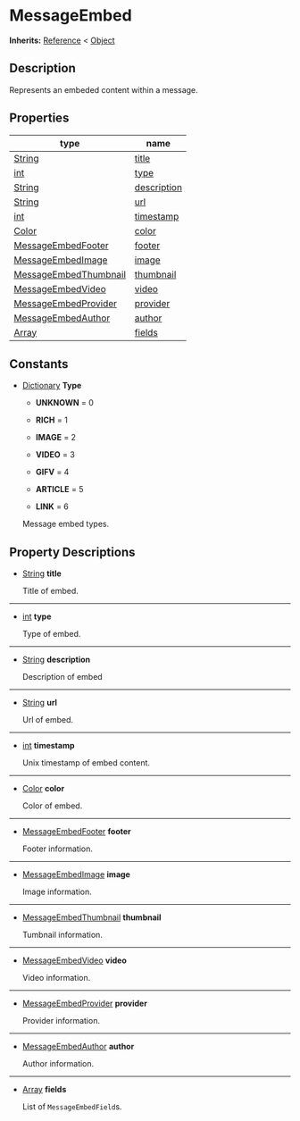   
# MessageEmbed
  
**Inherits:** [Reference](https://docs.godotengine.org/en/3.5/classes/class_reference.html) < [Object](https://docs.godotengine.org/en/3.5/classes/class_object.html)  
  
  
## Description
  
Represents an embeded content within a message.  
  
## Properties
  
| type                                                                    | name                                 |
|-------------------------------------------------------------------------|--------------------------------------|
| [String](https://docs.godotengine.org/en/3.5/classes/class_string.html) | [title](#property-title)             |
| [int](https://docs.godotengine.org/en/3.5/classes/class_int.html)       | [type](#property-type)               |
| [String](https://docs.godotengine.org/en/3.5/classes/class_string.html) | [description](#property-description) |
| [String](https://docs.godotengine.org/en/3.5/classes/class_string.html) | [url](#property-url)                 |
| [int](https://docs.godotengine.org/en/3.5/classes/class_int.html)       | [timestamp](#property-timestamp)     |
| [Color](https://docs.godotengine.org/en/3.5/classes/class_color.html)   | [color](#property-color)             |
| [MessageEmbedFooter](./class_messageembedfooter.md)                     | [footer](#property-footer)           |
| [MessageEmbedImage](./class_messageembedimage.md)                       | [image](#property-image)             |
| [MessageEmbedThumbnail](./class_messageembedthumbnail.md)               | [thumbnail](#property-thumbnail)     |
| [MessageEmbedVideo](./class_messageembedvideo.md)                       | [video](#property-video)             |
| [MessageEmbedProvider](./class_messageembedprovider.md)                 | [provider](#property-provider)       |
| [MessageEmbedAuthor](./class_messageembedauthor.md)                     | [author](#property-author)           |
| [Array](https://docs.godotengine.org/en/3.5/classes/class_array.html)   | [fields](#property-fields)           |  
  
## Constants
  
- [Dictionary](https://docs.godotengine.org/en/3.5/classes/class_dictionary.html) **Type**  
  
	- **UNKNOWN** = 0  

	- **RICH** = 1  

	- **IMAGE** = 2  

	- **VIDEO** = 3  

	- **GIFV** = 4  

	- **ARTICLE** = 5  

	- **LINK** = 6  

  
	Message embed types.
  
  
## Property Descriptions
  
- <a name="property-title"></a>[String](https://docs.godotengine.org/en/3.5/classes/class_string.html) **title**  
  
	Title of embed.  
________________

- <a name="property-type"></a>[int](https://docs.godotengine.org/en/3.5/classes/class_int.html) **type**  
  
	Type of embed.  
________________

- <a name="property-description"></a>[String](https://docs.godotengine.org/en/3.5/classes/class_string.html) **description**  
  
	Description of embed  
________________

- <a name="property-url"></a>[String](https://docs.godotengine.org/en/3.5/classes/class_string.html) **url**  
  
	Url of embed.  
________________

- <a name="property-timestamp"></a>[int](https://docs.godotengine.org/en/3.5/classes/class_int.html) **timestamp**  
  
	Unix timestamp of embed content.  
________________

- <a name="property-color"></a>[Color](https://docs.godotengine.org/en/3.5/classes/class_color.html) **color**  
  
	Color of embed.  
________________

- <a name="property-footer"></a>[MessageEmbedFooter](./class_messageembedfooter.md) **footer**  
  
	Footer information.  
________________

- <a name="property-image"></a>[MessageEmbedImage](./class_messageembedimage.md) **image**  
  
	Image information.  
________________

- <a name="property-thumbnail"></a>[MessageEmbedThumbnail](./class_messageembedthumbnail.md) **thumbnail**  
  
	Tumbnail information.  
________________

- <a name="property-video"></a>[MessageEmbedVideo](./class_messageembedvideo.md) **video**  
  
	Video information.  
________________

- <a name="property-provider"></a>[MessageEmbedProvider](./class_messageembedprovider.md) **provider**  
  
	Provider information.  
________________

- <a name="property-author"></a>[MessageEmbedAuthor](./class_messageembedauthor.md) **author**  
  
	Author information.  
________________

- <a name="property-fields"></a>[Array](https://docs.godotengine.org/en/3.5/classes/class_array.html) **fields**  
  
	List of `MessageEmbedField`s.
  
